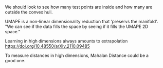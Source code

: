 We should look to see how many test points are inside and how many are outside the convex hull. 

UMAPE is a non-linear dimensionality reduction that 'preservs the manifold'. "We can see if the data fills the space by seeing if it fills the UMAPE 2D space."

Learning in high dimensions always amounts to extrapolation
https://doi.org/10.48550/arXiv.2110.09485

To measure distances in high dimensions, Mahalan Distance could be a good one.